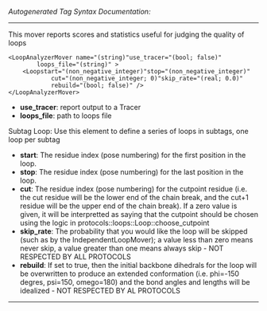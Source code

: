 _Autogenerated Tag Syntax Documentation:_

---
This mover reports scores and statistics useful for judging the quality of loops

```
<LoopAnalyzerMover name="(string)"use_tracer="(bool; false)"
        loops_file="(string)" >
    <Loopstart="(non_negative_integer)"stop="(non_negative_integer)"
            cut="(non_negative_integer; 0)"skip_rate="(real; 0.0)"
            rebuild="(bool; false)" />
</LoopAnalyzerMover>
```

-   **use_tracer**: report output to a Tracer
-   **loops_file**: path to loops file


Subtag Loop:   Use this element to define a series of loops in subtags, one loop per subtag

-   **start**: The residue index (pose numbering) for the first position in the loop.
-   **stop**: The residue index (pose numbering) for the last position in the loop.
-   **cut**: The residue index (pose numbering) for the cutpoint residue (i.e. the cut residue will be the lower end of the chain break, and the cut+1 residue will be the upper end of the chain break). If a zero value is given, it will be interpretted as saying that the cutpoint should be chosen using the logic in protocols::loops::Loop::choose_cutpoint
-   **skip_rate**: The probability that you would like the loop will be skipped (such as by the IndependentLoopMover); a value less than zero means never skip, a value greater than one means always skip - NOT RESPECTED BY ALL PROTOCOLS
-   **rebuild**: If set to true, then the initial backbone dihedrals for the loop will be overwritten to produce an extended conformation (i.e. phi=-150 degres, psi=150, omego=180) and the bond angles and lengths will be idealized - NOT RESPECTED BY AL PROTOCOLS

---
